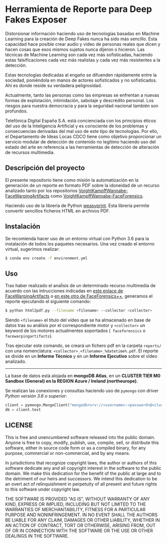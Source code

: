 # Herramienta de Reporte para Deep Fakes Exposer 

Distorsionar información haciendo uso de tecnologías basadas en Machine Learning para la
creación de Deep Fakes nunca ha sido más sencillo. Esta capacidad hace posible crear audio y
video de personas reales que dicen y hacen cosas que esos mismos sujetos nunca dijeron o
hicieron. Las técnicas de Machine Learning son cada vez más sofisticadas, haciendo estas
falsificaciones cada vez más realistas y cada vez más resistentes a la detección. 

Estas
tecnologías dedicadas al engaño se difuenden rápidamente entre la sociedad, poniéndola en
manos de actores sofisticados y no sofisticados. Ahí es donde reside su verdadera peligrosidad.

Actualmente, tanto las personas como las empresas se enfrentan a nuevas formas de
explotación, intimidación, sabotaje y descrédito personal. Los riesgos para nuestra democracia
y para la seguridad nacional también son profundos.

Telefónica Digital España S.A. está concienciada con los principios éticos del uso de la
Inteligencia Artificial y es consciente de los problemas y consecuencias derivadas del mal uso
de este tipo de tecnologías. Por ello, el Departamento de Ideas Locas CDCO tiene como objetivo
proporcionar un servicio modular de detección de contenido no legítimo haciendo uso del
estado del arte en referencia a las herramientas de detección de alteración de recursos
multimedia.

## Descripción del proyecto

El presente repositorio tiene como misión la automatización en la generación de un reporte en formato PDF sobre la idoneidad de un recurso
analizado tanto por los repositorios [VoightKampffWannabe-FaceWarpingArtifacts](http://172.16.0.146/eblancoh/voightkampffwannabe-facewarpingartifacts) como [VoightKampffWannabe-FaceForensics](http://172.16.0.146/eblancoh/voightkampffwannabe-faceforensics). 

Haciendo uso de la librería de Python [weasyprint](https://weasyprint.org/). Esta librería permite convertir sencillos ficheros HTML en archivos PDF.

## Instalación

Se recomienda hacer uso de un entorno virtual con Python 3.6 para la instalación de todos los paquetes necesarios.
Una vez creado el entorno virtual, sugerimos realizar:

```bash
$ conda env create -f environment.yml
```

## Uso

Tras haber realizado el anaĺisis de un determinado recurso multimedia de acuerdo con las intrucciones indicadas en [este enlace de FaceWarpingArtifacts](http://172.16.0.146/eblancoh/voightkampffwannabe-facewarpingartifacts/blob/master/README.md#uso) o [en este otro de FaceForensics++](http://172.16.0.146/eblancoh/voightkampffwannabe-faceforensics/blob/master/README.md#uso), generamos el reporte ejecutando el siguiente comando:
```bash
$ python html2pdf.py --filename <filename> --collector <collector>
```

Siendo `<filename>` el título del vídeo que se ha almacenado en base de datos tras su análisis por el correspondiente motor y `<collector>` un keyword
de los motores actualmentes soportados (` faceforensics` o `facewarpingartifacts`).

Tras ejecutar este comando, se creará un fichero pdf en la carpeta `reports/` con una nomenclatura: `<collector>_<filename>_%datetime%.pdf`. El reporte se divide en un **Informe Técnico** y en un **Informe Ejecutivo** sobre el vídeo analizado.
___________________________________________________________
La base de datos está alojada en **mongoDB Atlas**, en un **CLUSTER TIER M0 Sandbox (General) en la REGION Azure / Ireland (northeurope)**.

Se realizan las conexiones y consultas haciendo uso de `pymongo` con driver *Python versión 3.6 o superior*:
```python 
client = pymongo.MongoClient("mongodb+srv://<username>:<password>@<clustername>-<identifier>.azure.mongodb.net/test?retryWrites=true&w=majority")
db = client.test
``` 

## LICENSE
This is free and unencumbered software released into the public domain. Anyone is free to copy, modify, publish, use, compile, sell, or distribute this software, either in source code form or as a compiled binary, for any purpose, commercial or non-commercial, and by any means.

In jurisdictions that recognize copyright laws, the author or authors of this software dedicate any and all copyright interest in the software to the public domain. We make this dedication for the benefit of the public at large and to the detriment of our heirs and successors. We intend this dedication to be an overt act of relinquishment in perpetuity of all present and future rights to this software under copyright law.

THE SOFTWARE IS PROVIDED "AS IS", WITHOUT WARRANTY OF ANY KIND, EXPRESS OR IMPLIED, INCLUDING BUT NOT LIMITED TO THE WARRANTIES OF MERCHANTABILITY, FITNESS FOR A PARTICULAR PURPOSE AND NONINFRINGEMENT. IN NO EVENT SHALL THE AUTHORS BE LIABLE FOR ANY CLAIM, DAMAGES OR OTHER LIABILITY, WHETHER IN AN ACTION OF CONTRACT, TORT OR OTHERWISE, ARISING FROM, OUT OF OR IN CONNECTION WITH THE SOFTWARE OR THE USE OR OTHER DEALINGS IN THE SOFTWARE.
